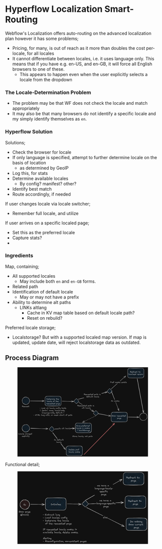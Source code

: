 # Hyperflow Localization Smart-Routing

Webflow's Localization offers auto-routing on the advanced localization plan however it has some problems;

* Pricing, for many, is out of reach as it more than doubles the cost per-locale, for all locales&#x20;
* It cannot differentiate between locales, i.e. it uses language only. This means that if you have e.g. en-US, and en-GB, it will force all English browsers to one of these.
  * This appears to happen even when the user explicitly selects a locale from the dropdown

### The Locale-Determination Problem

* The problem may be that WF does not check the locale and match appropriately
* It may also be that many browsers do not identify a specific locale and my simply identify themselves as `en`.&#x20;

### Hyperflow Solution

Solutions;

* Check the browser for locale
* If only language is specified, attempt to further determine locale on the basis of location&#x20;
  * as determined by GeoIP
* Log this, for stats
* Determine available locales
  * By config? manifest? other?&#x20;
* Identify best match
* Route accordingly, if needed

If user changes locale via locale switcher;

* Remember full locale, and utilize

If user arrives on a specific localed page;

* Set this as the preferred locale&#x20;
* Capture stats?&#x20;
*

### Ingredients

Map, containing;

* All supported locales
  * May include both `en` and `en-GB` forms.&#x20;
* Related path&#x20;
* Identification of default locale&#x20;
  * May or may not have a prefix&#x20;
* Ability to determine alt paths
  * LINKs altlang&#x20;
    * Cache in KV map table based on default locale path?&#x20;
    * Reset on rebuild?&#x20;

Preferred locale storage;&#x20;

* Localstorage? But with a supported localed map version. If map is updated, update date, will reject localstorage data as outdated.&#x20;

## Process Diagram

<figure><img src="../../.gitbook/assets/image (2) (1).png" alt=""><figcaption></figcaption></figure>

Functional detail;&#x20;

<figure><img src="../../.gitbook/assets/image (1) (1) (1) (1).png" alt=""><figcaption></figcaption></figure>


